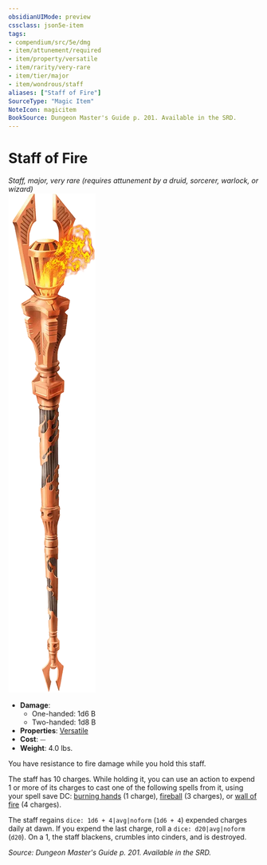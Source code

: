 ```yaml
---
obsidianUIMode: preview
cssclass: json5e-item
tags:
- compendium/src/5e/dmg
- item/attunement/required
- item/property/versatile
- item/rarity/very-rare
- item/tier/major
- item/wondrous/staff
aliases: ["Staff of Fire"]
SourceType: "Magic Item"
NoteIcon: magicitem
BookSource: Dungeon Master's Guide p. 201. Available in the SRD.
---
```

# Staff of Fire
*Staff, major, very rare (requires attunement by a druid, sorcerer, warlock, or wizard)*  
![](https://raw.githubusercontent.com/5etools-mirror-2/5etools-img/main/items/DMG/Staff%20of%20Fire.webp#right)  

- **Damage**:
  - One-handed: 1d6 B
  - Two-handed: 1d8 B
- **Properties**: [Versatile](/3-Mechanics/CLI/rules/item-properties.md#Versatile)
- **Cost**: ⏤
- **Weight**: 4.0 lbs.

You have resistance to fire damage while you hold this staff.

The staff has 10 charges. While holding it, you can use an action to expend 1 or more of its charges to cast one of the following spells from it, using your spell save DC: [burning hands](/3-Mechanics/CLI/spells/burning-hands.md) (1 charge), [fireball](/3-Mechanics/CLI/spells/fireball.md) (3 charges), or [wall of fire](/3-Mechanics/CLI/spells/wall-of-fire.md) (4 charges).

The staff regains `dice: 1d6 + 4|avg|noform` (`1d6 + 4`) expended charges daily at dawn. If you expend the last charge, roll a `dice: d20|avg|noform` (`d20`). On a 1, the staff blackens, crumbles into cinders, and is destroyed.

*Source: Dungeon Master's Guide p. 201. Available in the SRD.*